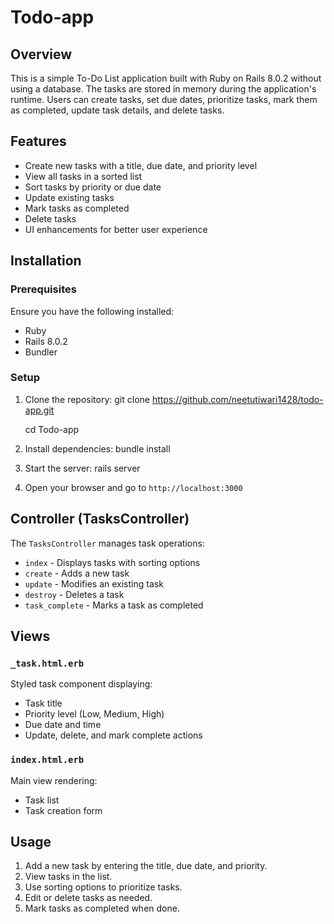 # Todo-app

## Overview

This is a simple To-Do List application built with Ruby on Rails 8.0.2 without using a database. The tasks are stored in memory during the application's runtime. Users can create tasks, set due dates, prioritize tasks, mark them as completed, update task details, and delete tasks.

## Features

- Create new tasks with a title, due date, and priority level
- View all tasks in a sorted list
- Sort tasks by priority or due date
- Update existing tasks
- Mark tasks as completed
- Delete tasks
- UI enhancements for better user experience

## Installation

### Prerequisites

Ensure you have the following installed:

- Ruby
- Rails 8.0.2
- Bundler

### Setup

1. Clone the repository:
   git clone https://github.com/neetutiwari1428/todo-app.git

   cd Todo-app

2. Install dependencies:
   bundle install
3. Start the server:
   rails server
4. Open your browser and go to `http://localhost:3000`

## Controller (TasksController)

The `TasksController` manages task operations:

- `index` - Displays tasks with sorting options
- `create` - Adds a new task
- `update` - Modifies an existing task
- `destroy` - Deletes a task
- `task_complete` - Marks a task as completed

## Views

### `_task.html.erb`

Styled task component displaying:

- Task title
- Priority level (Low, Medium, High)
- Due date and time
- Update, delete, and mark complete actions

### `index.html.erb`

Main view rendering:

- Task list
- Task creation form

## Usage

1. Add a new task by entering the title, due date, and priority.
2. View tasks in the list.
3. Use sorting options to prioritize tasks.
4. Edit or delete tasks as needed.
5. Mark tasks as completed when done.
